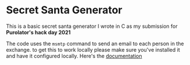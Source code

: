 # Secret Santa Generator

This is a basic secret santa generator I wrote in C as my submission for **Purolator's hack day 2021** 

The code uses the `msmtp` command to send an email to each person in the exchange. to get this to work locally please make sure you've installed it and have it configured locally. Here's the [documentation](https://marlam.de/msmtp/)
